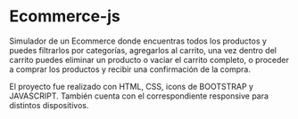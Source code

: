 # Ecommerce-js
Simulador de un Ecommerce donde encuentras todos los productos y puedes filtrarlos por categorías, agregarlos al carrito, una vez dentro del carrito puedes eliminar un producto o vaciar el carrito completo, o proceder a comprar los productos y recibir una confirmación de la compra.

El proyecto fue realizado con HTML, CSS, icons de BOOTSTRAP y JAVASCRIPT. También cuenta con el correspondiente responsive para distintos dispositivos.
